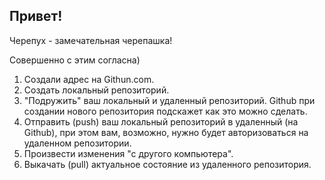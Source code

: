 ## Привет!

Черепух - замечательная черепашка!

Совершенно с этим согласна)

1. Создали адрес на Githun.com.
2. Создать локальный репозиторий.
3. "Подружить" ваш локальный и удаленный репозиторий. Github при создании нового репозитория подскажет как это можно сделать.
4. Отправить (push) ваш локальный репозиторий в удаленный (на Github), при этом вам, возможно, нужно будет авторизоваться на удаленном репозитории.
5. Произвести изменения "с другого компьютера".
6. Выкачать (pull) актуальное состояние из удаленного репозитория.
